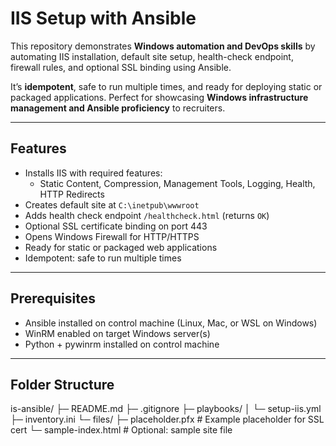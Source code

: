 # IIS Setup with Ansible

This repository demonstrates **Windows automation and DevOps skills** by automating IIS installation, default site setup, health-check endpoint, firewall rules, and optional SSL binding using Ansible.

It’s **idempotent**, safe to run multiple times, and ready for deploying static or packaged applications. Perfect for showcasing **Windows infrastructure management and Ansible proficiency** to recruiters.

---

## Features

- Installs IIS with required features:
  - Static Content, Compression, Management Tools, Logging, Health, HTTP Redirects
- Creates default site at `C:\inetpub\wwwroot`
- Adds health check endpoint `/healthcheck.html` (returns `OK`)
- Optional SSL certificate binding on port 443
- Opens Windows Firewall for HTTP/HTTPS
- Ready for static or packaged web applications
- Idempotent: safe to run multiple times

---

## Prerequisites

- Ansible installed on control machine (Linux, Mac, or WSL on Windows)
- WinRM enabled on target Windows server(s)
- Python + pywinrm installed on control machine

---

## Folder Structure


is-ansible/
├─ README.md
├─ .gitignore
├─ playbooks/
│ └─ setup-iis.yml
├─ inventory.ini
└─ files/
├─ placeholder.pfx # Example placeholder for SSL cert
└─ sample-index.html # Optional: sample site file

